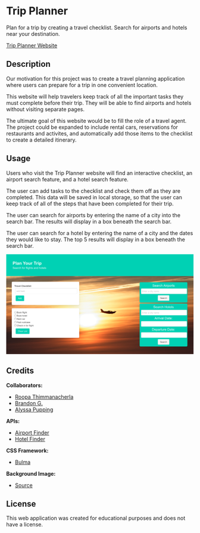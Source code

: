 # Trip Planner 

Plan for a trip by creating a travel checklist. Search for airports and hotels near your destination. 

[Trip Planner Website](https://roopathimmanacherla.github.io/trip-planner/)

## Description

Our motivation for this project was to create a travel planning application where users can prepare for a trip in one convenient location. 

This website will help travelers keep track of all the important tasks they must complete before their trip. They will be able to find airports and hotels without visiting separate pages. 

The ultimate goal of this website would be to fill the role of a travel agent. The project could be expanded to include rental cars, reservations for restaurants and activites, and automatically add those items to the checklist to create a detailed itinerary. 

## Usage

Users who visit the Trip Planner website will find an interactive checklist, an airport search feature, and a hotel search feature. 

The user can add tasks to the checklist and check them off as they are completed. This data will be saved in local storage, so that the user can keep track of all of the steps that have been completed for their trip. 

The user can search for airports by entering the name of a city into the search bar. The results will display in a box beneath the search bar. 

The user can search for a hotel by entering the name of a city and the dates they would like to stay. The top 5 results will display in a box beneath the search bar.

![A screenshot of the Trip Planner Website. The background is a sunset with an airplane in silhouette.](images/trip-planner-screenshot.png)

## Credits

**Collaborators:**
- [Roopa Thimmanacherla](https://github.com/RoopaThimmanacherla)
- [Brandon G.](https://github.com/g00s3mag1k)
- [Alyssa Pupping](https://github.com/ajpupping)

**APIs:**
- [Airport Finder](https://api-ninjas.com/api/airports)
- [Hotel Finder](https://rapidapi.com/tipsters/api/booking-com)

**CSS Framework:**
- [Bulma](https://bulma.io/)

**Background Image:** 
- [Source](https://www.pexels.com/photo/silhouette-of-an-airplane-flying-during-sunset-6629764/)

## License

This web application was created for educational purposes and does not have a license. 
